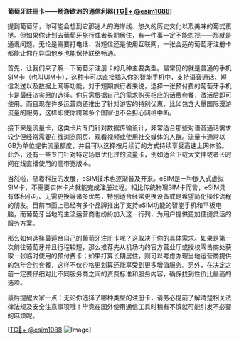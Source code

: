 **葡萄牙註冊卡——畅游欧洲的通信利器[[TG💪+ @esim1088](https://t.me/s/esim1088)]**

提到葡萄牙，你可能会想到它那迷人的海岸线、悠久的历史文化以及美味的葡式蛋挞。但如果你计划去葡萄牙旅行或者长期居住，有一件事一定不能忽视——那就是通讯问题。无论是需要打电话、发短信还是使用互联网，一张合适的葡萄牙注册卡都能让你在异国他乡也能保持联络畅通。

首先，让我们来了解一下葡萄牙注册卡的几种主要类型。最常见的就是普通的手机SIM卡（也叫UIM卡），这种卡可以直接插入你的智能手机中，支持语音通话、短信发送以及数据上网等功能。对于短期旅行者来说，选择一张预付费的葡萄牙手机卡是最经济实惠的选择。你只需根据自己的需求购买相应的话费套餐，激活后即可使用。而且现在许多运营商还推出了针对游客的特别优惠，比如包含大量国际漫游流量的服务，这样即使你跨越多个国家也不会担心网络中断。

接下来是流量卡，这类卡片专门针对数据传输设计，非常适合那些对语音通话需求较少但经常需要在线浏览网页、观看视频或使用社交媒体的人群。流量卡通常以GB为单位提供流量额度，并且可以选择按月续订的方式持续享受高速上网体验。此外，还有一些专门针对特定场景优化过的流量卡，例如适合下载大文件或者长时间在线直播使用的高带宽版本。

当然啦，随着科技的发展，eSIM技术也逐渐普及开来。eSIM是一种嵌入式虚拟SIM卡，不需要实体卡片就能完成注册过程。相比传统物理SIM卡而言，eSIM具有体积小巧、无需更换等诸多优势，特别适合经常更换设备或是希望简化操作流程的朋友。目前市面上已经有多个品牌推出了支持eSIM功能的智能手机和平板电脑，而葡萄牙当地的主流运营商也纷纷加入这一行列，为用户提供更加便捷灵活的服务方案。

那么如何选择最适合自己的葡萄牙注册卡呢？这取决于你的具体需求。如果是第一次前往葡萄牙并且行程较短，那么推荐先从机场内的官方营业厅或授权零售商处获取一张临时使用的预付费卡；如果打算长期居住，则可以考虑办理当地运营商提供的包年合约套餐，这样不仅价格更划算还能享受到更多增值服务。另外，在决定之前一定要仔细对比不同服务商之间的资费标准和服务内容，确保找到性价比最高的选项。

最后提醒大家一点：无论你选择了哪种类型的注册卡，请务必提前了解清楚相关法律法规及安全注意事项哦！毕竟在国外使用通信工具时稍有不慎就可能引发不必要的麻烦呢。

[[TG💪+ @esim1088](https://t.me/s/esim1088) ![Image](https://i.postimg.cc/4NQfJmqS/Snipaste-2025-05-13-00-14-12.png)]